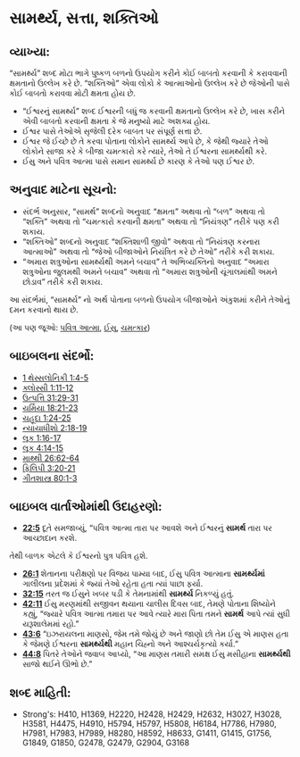 # સામર્થ્ય, સત્તા, શક્તિઓ 

## વ્યાખ્યા: 

“સામર્થ્ય” શબ્દ મોટા ભાગે પુષ્કળ બળનો ઉપયોગ કરીને કોઈ બાબતો કરવાની કે કરાવવાની ક્ષમતાનો ઉલ્લેખ કરે છે.
“શક્તિઓ” એવા લોકો કે આત્માઓનો ઉલ્લેખ કરે છે જેઓની પાસે કોઈ બાબતો કરાવવા મોટી ક્ષમતા હોય છે.

* “ઈશ્વરનું સામર્થ્ય” શબ્દ ઈશ્વરની બધું જ કરવાની ક્ષમતાનો ઉલ્લેખ કરે છે, ખાસ કરીને એવી બાબતો કરવાની ક્ષમતા કે જે મનુષ્યો માટે અશક્ય હોય.
* ઈશ્વર પાસે તેઓએ સૃજેલી દરેક બાબત પર સંપૂર્ણ સત્તા છે.
* ઈશ્વર જે ઈચ્છે છે તે કરવા પોતાના લોકોને સામર્થ્ય આપે છે, કે જેથી જ્યારે તેઓ લોકોને સાજા કરે કે બીજા ચમત્કારો કરે ત્યારે, તેઓ તે ઈશ્વરના સામર્થ્યથી કરે.
* ઈસુ અને પવિત્ર આત્મા પાસે સમાન સામર્થ્ય છે કારણ કે તેઓ પણ ઈશ્વર છે.

## અનુવાદ માટેના સૂચનો: 

* સંદર્ભ અનુસાર, “સામર્થ” શબ્દનો અનુવાદ “ક્ષમતા” અથવા તો “બળ” અથવા તો “શક્તિ” અથવા તો “ચમત્કારો કરવાની ક્ષમતા” અથવા તો “નિયંત્રણ” તરીકે પણ કરી શકાય.
* “શક્તિઓ” શબ્દનો અનુવાદ “શક્તિશાળી જીવો” અથવા તો “નિયંત્રણ કરનારા આત્માઓ” અથવા તો “જેઓ બીજાઓને નિયંત્રિત કરે છે તેઓ” તરીકે કરી શકાય.
* “અમારા શત્રુઓના સામર્થ્યથી અમને બચાવ” તે અભિવ્યક્તિનો અનુવાદ “અમારા શત્રુઓના જુલમથી અમને બચાવ” અથવા તો “અમારા શત્રુઓની ચૂંગાલમાંથી અમને છોડાવ” તરીકે કરી શકાય.

આ સંદર્ભમાં, “સામર્થ્ય” નો અર્થ પોતાના બળનો ઉપયોગ બીજાઓને અંકુશમાં કરીને તેઓનું દમન કરવાનો થાય છે.

(આ પણ જૂઓ: [પવિત્ર આત્મા](../kt/holyspirit.md), [ઈસુ](../kt/jesus.md), [ચમત્કાર](../kt/miracle.md))

## બાઇબલના સંદર્ભો: 

* [1 થેસ્સલોનિકી 1:4-5](rc://gu/tn/help/1th/01/04)
* [ક્લોસ્સી 1:11-12](rc://gu/tn/help/col/01/11)
* [ઉત્પત્તિ 31:29-31](rc://gu/tn/help/gen/31/29)
* [યર્મિયા 18:21-23](rc://gu/tn/help/jer/18/21)
* [યહૂદા 1:24-25](rc://gu/tn/help/jud/01/24)
* [ન્યાયાધીશો 2:18-19](rc://gu/tn/help/jdg/02/18)
* [લૂક 1:16-17](rc://gu/tn/help/luk/01/16)
* [લૂક 4:14-15](rc://gu/tn/help/luk/04/14)
* [માથ્થી 26:62-64](rc://gu/tn/help/mat/26/62)
* [ફિલિપી 3:20-21](rc://gu/tn/help/php/03/20)
* [ગીતશાસ્ત્ર 80:1-3](rc://gu/tn/help/psa/080/001)

## બાઇબલ વાર્તાઓમાંથી ઉદાહરણો: 

* __[22:5](rc://gu/tn/help/obs/22/05)__ દૂતે સમજાવ્યું, “પવિત્ર આત્મા તારા પર આવશે અને ઈશ્વરનું __સામર્થ__  તારા પર આચ્છાદાન કરશે.

તેથી બાળક એટલે કે ઈશ્વરનો પુત્ર પવિત્ર હશે.

* __[26:1](rc://gu/tn/help/obs/26/01)__ શેતાનના પરીક્ષણો પર વિજય પામ્યા બાદ, ઈસુ પવિત્ર આત્માના __સામર્થ્યમાં__  ગાલીલના પ્રદેશમાં કે જ્યાં તેઓ રહેતા હતા ત્યાં પાછા ફર્યા.
* __[32:15](rc://gu/tn/help/obs/32/15)__ તરત જ ઈસુને ખબર પડી કે તેમનામાંથી __સામર્થ્ય__  નિકળ્યું હતું.
* __[42:11](rc://gu/tn/help/obs/42/11)__ ઈસુ મરણમાંથી સજીવન થયાના ચાલીસ દિવસ બાદ, તેમણે પોતાના શિષ્યોને કહ્યું, “જ્યારે પવિત્ર આત્મા તમારા પર આવે ત્યારે મારા પિતા તમને __સામર્થ__  આપે ત્યાં સુધી યરૂશાલેમમાં રહો.”
* __[43:6](rc://gu/tn/help/obs/43/06)__ “ઇઝરાયલના માણસો, જેમ તમે જોયું છે અને જાણો છો તેમ ઈસુ એ માણસ હતા કે જેમણે ઈશ્વરના __સામર્થ્યથી__  મહાન ચિહ્નો અને આશ્ચર્યકૃત્યો કર્યા.”
* __[44:8](rc://gu/tn/help/obs/44/08)__ પિતરે તેઓને જવાબ આપ્યો, “આ માણસ તમારી સમક્ષ ઈસુ મસીહાના __સામર્થ્યથી__  સાજો થઈને ઊભો છે.”

## શબ્દ માહિતી: 

* Strong's: H410, H1369, H2220, H2428, H2429, H2632, H3027, H3028, H3581, H4475, H4910, H5794, H5797, H5808, H6184, H7786, H7980, H7981, H7983, H7989, H8280, H8592, H8633, G1411, G1415, G1756, G1849, G1850, G2478, G2479, G2904, G3168
